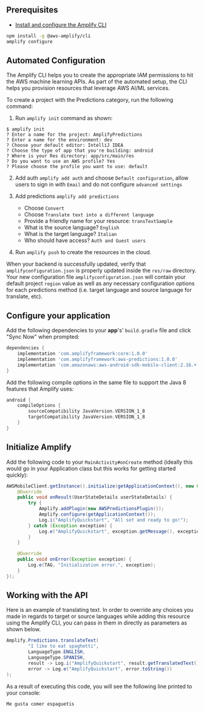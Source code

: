 ## Prerequisites

* [Install and configure the Amplify CLI](~/cli/start/install.md)

```bash
npm install -g @aws-amplify/cli
amplify configure
```

## Automated Configuration

The Amplify CLI helps you to create the appropriate IAM permissions to hit the AWS machine learning APIs. As part of the automated setup, the CLI helps you provision resources that leverage AWS AI/ML services.

To create a project with the Predictions category, run the following command:

1. Run `amplify init` command as shown:

```console
$ amplify init
? Enter a name for the project: AmplifyPredictions
? Enter a name for the environment: dev
? Choose your default editor: IntelliJ IDEA
? Choose the type of app that you're building: android
? Where is your Res directory: app/src/main/res
? Do you want to use an AWS profile? Yes
? Please choose the profile you want to use: default
```

2. Add auth `amplify add auth` and choose `Default configuration`, allow users to sign in with `Email` and do not configure `advanced settings`

3. Add predictions `amplify add predictions`
    * Choose `Convert`
    * Choose `Translate text into a different language`
    * Provide a friendly name for your resource: `transTextSample`
    * What is the source language? `English`
    * What is the target language? `Italian`
    * Who should have access? `Auth and Guest users`

4. Run `amplify push` to create the resources in the cloud.

When your backend is successfully updated, verify that `amplifyconfiguration.json` is properly updated inside the `res/raw` directory. Your new configuration file `amplifyconfiguration.json` will contain your default project `region` value as well as any necessary configuration options for each predictions method (i.e. target language and source language for translate, etc).

## Configure your application

Add the following dependencies to your **app**'s' `build.gradle` file and click "Sync Now" when prompted:

```groovy
dependencies {
    implementation 'com.amplifyframework:core:1.0.0'
    implementation 'com.amplifyframework:aws-predictions:1.0.0'
    implementation 'com.amazonaws:aws-android-sdk-mobile-client:2.16.+'
}
```

Add the following compile options in the same file to support the Java 8 features that Amplify uses:

```groovy
android {
    compileOptions {
        sourceCompatibility JavaVersion.VERSION_1_8
        targetCompatibility JavaVersion.VERSION_1_8
    }
}
```

## Initialize Amplify

Add the following code to your `MainActivity#onCreate` method (ideally this would go in your Application class but this works for getting started quickly):

```java
AWSMobileClient.getInstance().initialize(getApplicationContext(), new Callback<UserStateDetails>() {
    @Override
    public void onResult(UserStateDetails userStateDetails) {
        try {
            Amplify.addPlugin(new AWSPredictionsPlugin());
            Amplify.configure(getApplicationContext());
            Log.i("AmplifyQuickstart", "All set and ready to go!");
        } catch (Exception exception) {
            Log.e("AmplifyQuickstart", exception.getMessage(), exception);
        }
    }

    @Override
    public void onError(Exception exception) {
        Log.e(TAG, "Initialization error.", exception);
    }
});
```

## Working with the API

Here is an example of translating text. In order to override any choices you made in regards to target or source languages while adding this resource using the Amplify CLI, you can pass in them in directly as parameters as shown below.

```java
Amplify.Predictions.translateText(
        "I like to eat spaghetti",
        LanguageType.ENGLISH,
        LanguageType.SPANISH,
        result -> Log.i("AmplifyQuickstart", result.getTranslatedText()),
        error -> Log.e("AmplifyQuickstart", error.toString())
);
```

As a result of executing this code, you will see the following line printed to your console:

```
Me gusta comer espaguetis
```
